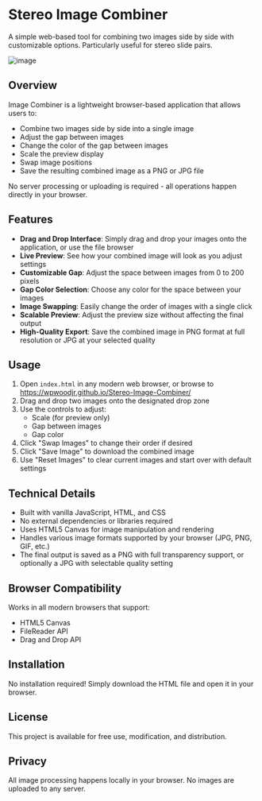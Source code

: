 # Stereo Image Combiner

A simple web-based tool for combining two images side by side with customizable options.  Particularly useful for stereo slide pairs.

![image](https://github.com/user-attachments/assets/c9a63f7b-0155-4ffc-b18c-eb733a792593)

## Overview

Image Combiner is a lightweight browser-based application that allows users to:
- Combine two images side by side into a single image
- Adjust the gap between images
- Change the color of the gap between images
- Scale the preview display
- Swap image positions
- Save the resulting combined image as a PNG or JPG file

No server processing or uploading is required - all operations happen directly in your browser.

## Features

- **Drag and Drop Interface**: Simply drag and drop your images onto the application, or use the file browser
- **Live Preview**: See how your combined image will look as you adjust settings
- **Customizable Gap**: Adjust the space between images from 0 to 200 pixels
- **Gap Color Selection**: Choose any color for the space between your images
- **Image Swapping**: Easily change the order of images with a single click
- **Scalable Preview**: Adjust the preview size without affecting the final output
- **High-Quality Export**: Save the combined image in PNG format at full resolution or JPG at your selected quality

## Usage

1. Open `index.html` in any modern web browser, or browse to https://wpwoodjr.github.io/Stereo-Image-Combiner/
2. Drag and drop two images onto the designated drop zone
3. Use the controls to adjust:
   - Scale (for preview only)
   - Gap between images
   - Gap color
4. Click "Swap Images" to change their order if desired
5. Click "Save Image" to download the combined image
6. Use "Reset Images" to clear current images and start over with default settings

## Technical Details

- Built with vanilla JavaScript, HTML, and CSS
- No external dependencies or libraries required
- Uses HTML5 Canvas for image manipulation and rendering
- Handles various image formats supported by your browser (JPG, PNG, GIF, etc.)
- The final output is saved as a PNG with full transparency support, or optionally a JPG with selectable quality setting

## Browser Compatibility

Works in all modern browsers that support:
- HTML5 Canvas
- FileReader API
- Drag and Drop API

## Installation

No installation required! Simply download the HTML file and open it in your browser.

## License

This project is available for free use, modification, and distribution.

## Privacy

All image processing happens locally in your browser. No images are uploaded to any server.
